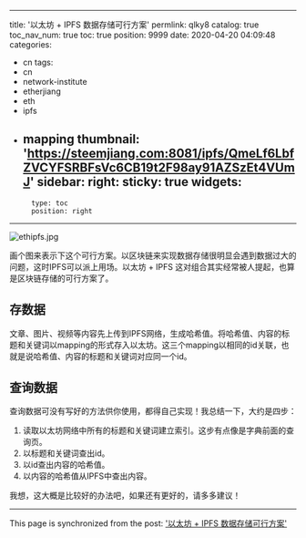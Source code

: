 
---
title: '以太坊 + IPFS 数据存储可行方案'
permlink: qlky8
catalog: true
toc_nav_num: true
toc: true
position: 9999
date: 2020-04-20 04:09:48
categories:
- cn
tags:
- cn
- network-institute
- etherjiang
- eth
- ipfs
- mapping
thumbnail: 'https://steemjiang.com:8081/ipfs/QmeLf6LbfZVCYFSRBFsVc6CB19t2F98ay91AZSzEt4VUmJ'
sidebar:
    right:
        sticky: true
widgets:
    -
        type: toc
        position: right
---


![ethipfs.jpg](https://steemjiang.com:8081/ipfs/QmeLf6LbfZVCYFSRBFsVc6CB19t2F98ay91AZSzEt4VUmJ)

画个图来表示下这个可行方案。以区块链来实现数据存储很明显会遇到数据过大的问题，这时IPFS可以派上用场。以太坊 + IPFS 这对组合其实经常被人提起，也算是区块链存储的可行方案了。

## 存数据

文章、图片、视频等内容先上传到IPFS网络，生成哈希值。将哈希值、内容的标题和关键词以mapping的形式存入以太坊。这三个mapping以相同的id关联，也就是说哈希值、内容的标题和关键词对应同一个id。

## 查询数据
查询数据可没有写好的方法供你使用，都得自己实现！我总结一下，大约是四步：
1. 读取以太坊网络中所有的标题和关键词建立索引。这步有点像是字典前面的查询页。
2. 以标题和关键词查出id。
3. 以id查出内容的哈希值。
4. 以内容的哈希值从IPFS中查出内容。

我想，这大概是比较好的办法吧，如果还有更好的，请多多建议！



- - -

This page is synchronized from the post: ['以太坊 + IPFS 数据存储可行方案'](https://steemit.com/@lemooljiang/qlky8)
